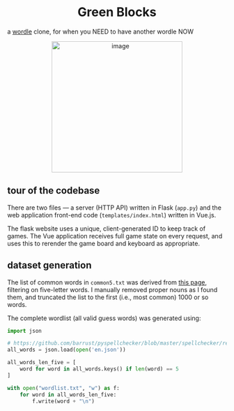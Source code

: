 <h1 align=center>Green Blocks</h1>

a [wordle](https://www.powerlanguage.co.uk/wordle/) clone, for when you NEED to have another wordle NOW

<p align=center><img width="300" alt="image" src="https://user-images.githubusercontent.com/693511/148559904-9717e2b1-c4ce-4db5-afbd-f177ac6967c3.png"></p>

## tour of the codebase

There are two files — a server (HTTP API) written in Flask (`app.py`) and the web application front-end code (`templates/index.html`) written in Vue.js.

The flask website uses a unique, client-generated ID to keep track of games. The Vue application receives full game state on every request, and uses this to rerender the game board and keyboard as appropriate.

## dataset generation

The list of common words in `common5.txt` was derived from [this page](https://raw.githubusercontent.com/first20hours/google-10000-english/master/google-10000-english-usa-no-swears-short.txt), filtering on five-letter words. I manually removed proper nouns as I found them, and truncated the list to the first (i.e., most common) 1000 or so words.

The complete wordlist (all valid guess words) was generated using:

```python
import json

# https://github.com/barrust/pyspellchecker/blob/master/spellchecker/resources/en.json.gz
all_words = json.load(open('en.json'))

all_words_len_five = [
    word for word in all_words.keys() if len(word) == 5
]

with open("wordlist.txt", "w") as f:
    for word in all_words_len_five:
        f.write(word + "\n")
```
